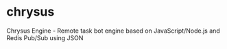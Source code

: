 # chrysus
Chrysus Engine - Remote task bot engine based on JavaScript/Node.js and Redis Pub/Sub using JSON
